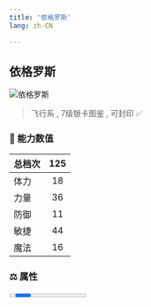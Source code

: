 ```yaml
---
title: '依格罗斯'
lang: zh-CN

---
```


<RouterBack />

## 依格罗斯

![依格罗斯](https://user-images.githubusercontent.com/78347270/115859829-a44e8f80-a46b-11eb-82ed-d7f3696ea3d9.gif) 

> 飞行系 , 7级银卡图鉴<Card :type="1" /> , 可封印 ✅ 


### 💪 能力数值

| 总档次       | 125           |
| :----------- |:-------------:|
| 体力      | 18   <Stars :number="2" />  |
| 力量      | 36   <Stars :number="3.5" />  |
| 防御      | 11  <Stars :number="1" />  | 
| 敏捷      | 44  <Stars :number="4.5" />  | 
| 魔法      | 16  <Stars :number="1.5" />   | 


### ⚖️ 属性


<Progress earth :number="0" />

<Progress water :number="0" />

<Progress fire :number="4" />

<Progress wind :number="6" />

### ✨ 技能栏 <Strong>6个</Strong>

- 攻击
- 防御

### 👶 1级出现点

- 无



